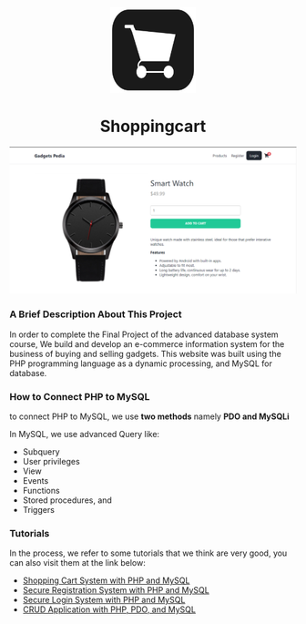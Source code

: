 <p align="center"><a href="http://47.254.197.133/"><img src="assets/icon/android-chrome-512x512.png" width="150" height="150" alt="Gadgetpedia Icon"></a></p>
<h1 align="center">Shoppingcart</h1>
<img src="assets/web/detail-products.png" alt="detail products">
<h3 align="left">A Brief Description About This Project</h3>
<p>In order to complete the Final Project of the advanced database system course, We build and develop an e-commerce information system for the business of buying and selling gadgets. This website was built using the PHP programming language as a dynamic processing, and MySQL for database.</p>
<h3>How to Connect PHP to MySQL</h3>
<p>to connect PHP to MySQL, we use <strong>two methods</strong> namely <strong>PDO and MySQLi</strong></p>
<p>In MySQL, we use advanced Query like: 
 <ul>
   <li>Subquery</li>
   <li>User privileges</li>
   <li>View</li>
   <li>Events</li>
   <li>Functions</li>
   <li>Stored procedures, and</li>
   <li>Triggers</li>
 </ul>
</p>
<h3>Tutorials</h3>
<p>In the process, we refer to some tutorials that we think are very good, you can also visit them at the link below:</p>
<ul>
 <li><a href="https://codeshack.io/shopping-cart-system-php-mysql/">Shopping Cart System with PHP and MySQL</a></li>
 <li><a href="https://codeshack.io/secure-registration-system-php-mysql/">Secure Registration System with PHP and MySQL</a></li>
 <li><a href="https://codeshack.io/secure-login-system-php-mysql/">Secure Login System with PHP and MySQL</a></li>
 <li><a href="https://codeshack.io/crud-application-php-pdo-mysql/">CRUD Application with PHP, PDO, and MySQL</a></li>
</ul>

